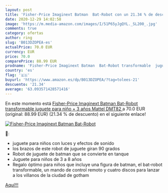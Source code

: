 ```yaml
---
layout: post
title: 'Fisher-Price Imaginext Batman  Bat-Robot con un 21.34 % de descuento'
date: 2020-12-29 14:02:58
image: 'https://m.media-amazon.com/images/I/51P65yJgQYL._SL200_.jpg'
comments: true
category: ofertas
author: ring
slug: 'B013DZOPEA-es'
actualPrice: 70.0 EUR
currency: EUR
price: 70.0
comparePrice: 88.99 EUR
prodname: 'Fisher-Price Imaginext Batman  Bat-Robot transformable  juguete para niño + 3 años  Mattel DMT82 '
country: 'es'
flag: '🇪🇸'
buyurl: 'https://www.amazon.es/dp/B013DZOPEA/?tag=tolees-21'
descuento: '21.34'
average: '63.093571428571416'
---
```


En este momento está [Fisher-Price Imaginext Batman  Bat-Robot transformable  juguete para niño + 3 años  Mattel DMT82 ](https://www.amazon.es/dp/B013DZOPEA/?tag=tolees-21) a 70.0 EUR (original: 88.99 EUR) (21.34 %  de descuento) en el siguiente enlace!

[![Fisher-Price Imaginext Batman  Bat-Robot](https://m.media-amazon.com/images/I/51P65yJgQYL._SL200_.jpg)](https://www.amazon.es/dp/B013DZOPEA/?tag=tolees-21)

🔎:

- juguete para niños con luces y efectos de sonido
- los brazos de este robot de juguete giran 90 grados
- Robot de juguete de batman que se convierte en tanque
- Juguete para niños de 3 a 8 años
- Regalo óptimo para niños que incluye una figura de batman, el bat-robot transformable, un mando de control remoto y cuatro discos para lanzar a los villanos de la ciudad de gotham

[Aquí!!!](https://www.amazon.es/dp/B013DZOPEA/?tag=tolees-21)
